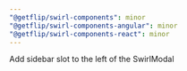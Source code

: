 ```yaml
---
"@getflip/swirl-components": minor
"@getflip/swirl-components-angular": minor
"@getflip/swirl-components-react": minor
---
```


Add sidebar slot to the left of the SwirlModal
